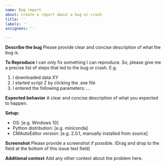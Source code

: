 ```yaml
---
name: Bug report
about: Create a report about a bug or crash
title: ''
labels: ''
assignees: ''

---
```


**Describe the bug**
Please provide clear and concise description of what the bug is.

**To Reproduce**
I can only fix something I can reproduce. So, please give me a precise list of steps that led to the bug or crash. E.g.
1. I downloaded data XY
2. I started script Z by clicking the .exe file
3. I entered the following parameters: ...

**Expected behavior**
A clear and concise description of what you expected to happen.

**Setup:**
 - OS: [e.g. Windows 10]
 - Python distribution: [e.g. miniconda]
 - CMAutoEditor version: [e.g. 2.0.1, manually installed from source]

**Screenshot**
Please provide a screenshot if possible. (Drag and drop to the field at the bottom of this issue text field)

**Additional context**
Add any other context about the problem here.
